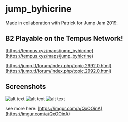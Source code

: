 # jump_byhicrine

Made in collaboration with Patrick for Jump Jam 2019.

## B2 Playable on the Tempus Network!

[https://tempus.xyz/maps/jump_byhicrine](https://tempus.xyz/maps/jump_byhicrine)

[https://jump.tf/forum/index.php/topic,2992.0.html](https://jump.tf/forum/index.php/topic,2992.0.html)

## Screenshots

![alt text](https://i.imgur.com/BIZXjYb.jpg)
![alt text](https://i.imgur.com/JNlVPej.jpg)
![alt text](https://i.imgur.com/vTWqFXQ.jpg)

see more here: [https://imgur.com/a/QxOOinA](https://imgur.com/a/QxOOinA)
